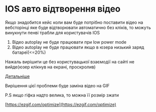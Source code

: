 # IOS авто відтворення відео

Якщо знадобится кейс коли вам буде потрібно поставити відео на вебсторінці яке буде відтворювати автоматично без кліків, то можуть винукнути пенві трабли для користувачів IOS

1) Відео autoplay не буде працювати при low power mode
2) Відео autoplay не буде працювати якщо в юзера низький заряд батареї(<=20%)

Нажаль вирішити це без користувацької взаємодії на сайті не вийде(юзер клікнув на екрані, проскролив)

[Детальніше](https://shaktisinghcheema.com/how-to-autoplay-video-on-mobile-devices-on-low-power-mode/)

Вирішення цієї проблеми буде заміна відео на GIF

P.S якщо гіфка надто велика, то можна її розмір зжати 

[https://ezgif.com/optimize](https://ezgif.com/optimize)
